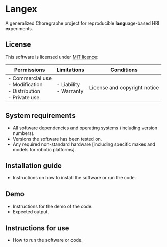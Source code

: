 # Langex

A generalized Choregraphe project for reproducible **lang**uage-based HRI **ex**periments.

## License

This software is licensed under [MIT licence](LICENSE):

| Permissions                                                               | Limitations                 | Conditions                   |
|---------------------------------------------------------------------------|-----------------------------|------------------------------|
|  - Commercial use<br> - Modification<br> - Distribution<br> - Private use |  - Liability<br> - Warranty | License and copyright notice |

## System requirements
 - All software dependencies and operating systems (including version numbers).
 - Versions the software has been tested on.
 - Any required non-standard hardware [including specific makes and models for robotic platforms].

## Installation guide
 - Instructions on how to install the software or run the code.

## Demo
 - Instructions for the demo of the code.
 - Expected output.

## Instructions for use
 - How to run the software or code.
